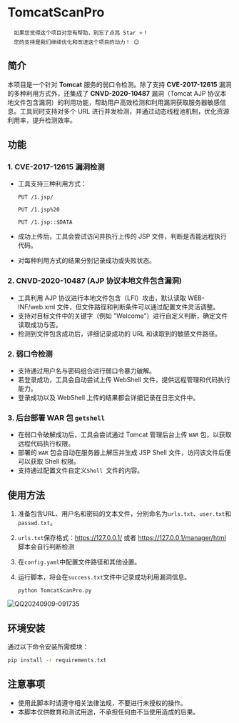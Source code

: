 # TomcatScanPro


      如果您觉得这个项目对您有帮助，别忘了点亮 Star ⭐！
      您的支持是我们继续优化和改进这个项目的动力！ 😊


## 简介

本项目是一个针对 **Tomcat** 服务的弱口令检测。除了支持 **CVE-2017-12615** 漏洞的多种利用方式外，还集成了 **CNVD-2020-10487** 漏洞（Tomcat AJP 协议本地文件包含漏洞）的利用功能，帮助用户高效检测和利用漏洞获取服务器敏感信息。工具同时支持对多个 URL 进行并发检测，并通过动态线程池机制，优化资源利用率，提升检测效率。

## 功能

### 1. **CVE-2017-12615 漏洞检测**
   - 工具支持三种利用方式：

      `PUT /1.jsp/`
     
      `PUT /1.jsp%20`
     
      `PUT /1.jsp::$DATA`
     
   - 成功上传后，工具会尝试访问并执行上传的 JSP 文件，判断是否能远程执行代码。
   - 对每种利用方式的结果分别记录成功或失败状态。

### **2. CNVD-2020-10487 (AJP 协议本地文件包含漏洞)**
   - 工具利用 AJP 协议进行本地文件包含（LFI）攻击，默认读取 WEB-INF/web.xml 文件，但文件路径和判断条件可以通过配置文件灵活调整。
   - 支持对目标文件中的关键字（例如 "Welcome"）进行自定义判断，确定文件读取成功与否。
   - 检测到文件包含成功后，详细记录成功的 URL 和读取到的敏感文件路径。

### 2. **弱口令检测**
   - 支持通过用户名与密码组合进行弱口令暴力破解。
   - 若登录成功，工具会自动尝试上传 WebShell 文件，提供远程管理和代码执行能力。
   - 登录成功以及 WebShell 上传的结果都会详细记录在日志文件中。

### 3. **后台部署 WAR 包 `getshell`**
   - 在弱口令破解成功后，工具会尝试通过 Tomcat 管理后台上传 `WAR` 包，以获取远程代码执行权限。
   - 部署的 `WAR` 包会自动在服务器上解压并生成 JSP Shell 文件，访问该文件后便可以获取 Shell 权限。
   - 支持通过配置文件自定义` Shell  `文件的内容。


## 使用方法

1. 准备包含URL、用户名和密码的文本文件，分别命名为`urls.txt`、`user.txt`和`passwd.txt`。
2. `urls.txt`保存格式：https://127.0.0.1/  或者 https://127.0.0.1/manager/html 脚本会自行判断检测
3. 在`config.yaml`中配置文件路径和其他设置。
4. 运行脚本，将会在`success.txt`文件中记录成功利用漏洞信息。

   ```
   python TomcatScanPro.py
   ```


![QQ20240909-091735](https://github.com/user-attachments/assets/d87e935e-8ce4-4d8a-b310-fa0e2988be49)



## 环境安装

通过以下命令安装所需模块：

```bash
pip install -r requirements.txt
```


## 注意事项

- 使用此脚本时请遵守相关法律法规，不要进行未授权的操作。
- 本脚本仅供教育和测试用途，不承担任何由不当使用造成的后果。


